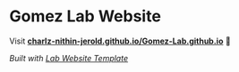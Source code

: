 
# Gomez Lab Website

Visit **[charlz-nithin-jerold.github.io/Gomez-Lab.github.io](https://charlz-nithin-jerold.github.io/Gomez-Lab.github.io)** 🚀

_Built with [Lab Website Template](https://greene-lab.gitbook.io/lab-website-template-docs)_
